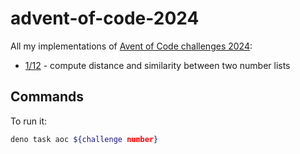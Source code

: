 # advent-of-code-2024

All my implementations of [Avent of Code challenges 2024](https://adventofcode.com/2024):

- [1/12](1/main.ts) - compute distance and similarity between two number lists

## Commands

To run it:

```sh
deno task aoc ${challenge number}
```
